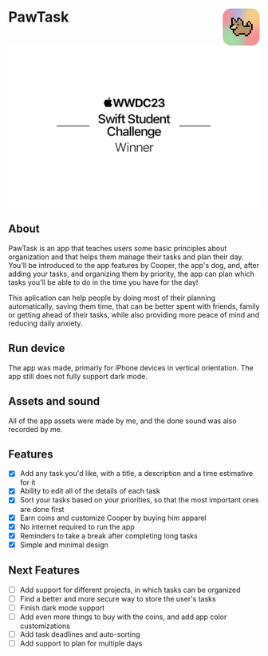 <h1> PawTask
  <img align="right" src="Resources/app-icon.png" width=74px>
</h1>

![WWDC23 Swift Student Challenge Winner](Resources/swift-challenge-winner.png)

## About
PawTask is an app that teaches users some basic principles about organization and that helps them manage their tasks and plan their day. You'll be introduced to the app features by Cooper, the app's dog, and, after adding your tasks, and organizing them by priority, the app can plan which tasks you'll be able to do in the time you have for the day!

This aplication can help people by doing most of their planning automatically, saving them time, that can be better spent with friends, family or getting ahead of their tasks, while also providing more peace of mind and reducing daily anxiety.

## Run device
The app was made, primarly for iPhone devices in vertical orientation.
The app still does not fully support dark mode.

## Assets and sound
All of the app assets were made by me, and the done sound was also recorded by me.

## Features
- [x] Add any task you'd like, with a title, a description and a time estimative for it
- [x] Ability to edit all of the details of each task
- [x] Sort your tasks based on your priorities, so that the most important ones are done first
- [x] Earn coins and customize Cooper by buying him apparel
- [x] No internet required to run the app
- [x] Reminders to take a break after completing long tasks
- [x] Simple and minimal design

## Next Features
- [ ] Add support for different projects, in which tasks can be organized 
- [ ] Find a better and more secure way to store the user's tasks
- [ ] Finish dark mode support
- [ ] Add even more things to buy with the coins, and add app color customizations
- [ ] Add task deadlines and auto-sorting
- [ ] Add support to plan for multiple days
